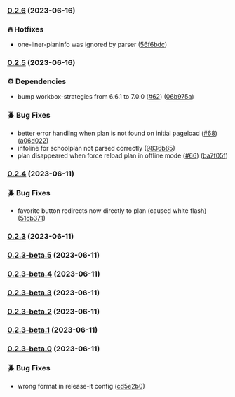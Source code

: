 ### [0.2.6](https://github.com/SachsenspieltCoding/vertretungsapp/compare/v0.2.5...v0.2.6) (2023-06-16)

### 🔥 Hotfixes

- one-liner-planinfo was ignored by parser ([56f6bdc](https://github.com/SachsenspieltCoding/vertretungsapp/commit/56f6bdc1701d7fe4d83d4d2228b805a35e00aa01))

### [0.2.5](https://github.com/SachsenspieltCoding/vertretungsapp/compare/v0.2.4...v0.2.5) (2023-06-16)

### ⚙️ Dependencies

- bump workbox-strategies from 6.6.1 to 7.0.0 ([#62](https://github.com/SachsenspieltCoding/vertretungsapp/issues/62)) ([06b975a](https://github.com/SachsenspieltCoding/vertretungsapp/commit/06b975abc33a74790547cd270f0b47aebc67cfba))

### 🪲 Bug Fixes

- better error handling when plan is not found on initial pageload ([#68](https://github.com/SachsenspieltCoding/vertretungsapp/issues/68)) ([a06d022](https://github.com/SachsenspieltCoding/vertretungsapp/commit/a06d022e15a08f6b6b67ac1c376b799fe47d8c5d))
- infoline for schoolplan not parsed correctly ([9836b85](https://github.com/SachsenspieltCoding/vertretungsapp/commit/9836b854a86711b3829287bd2a555b15580ab48c))
- plan disappeared when force reload plan in offline mode ([#66](https://github.com/SachsenspieltCoding/vertretungsapp/issues/66)) ([ba7f05f](https://github.com/SachsenspieltCoding/vertretungsapp/commit/ba7f05f68d793a9e9f46f848a4913e2c8de37c5d))

### [0.2.4](https://github.com/SachsenspieltCoding/vertretungsapp/compare/v0.2.3...v0.2.4) (2023-06-11)

### 🪲 Bug Fixes

- favorite button redirects now directly to plan (caused white flash) ([51cb371](https://github.com/SachsenspieltCoding/vertretungsapp/commit/51cb3710959c15e44c40fafa34547d4ce653943a))

### [0.2.3](https://github.com/SachsenspieltCoding/vertretungsapp/compare/v0.2.3-beta.5...v0.2.3) (2023-06-11)

### [0.2.3-beta.5](https://github.com/SachsenspieltCoding/vertretungsapp/compare/v0.2.3-beta.4...v0.2.3-beta.5) (2023-06-11)

### [0.2.3-beta.4](https://github.com/SachsenspieltCoding/vertretungsapp/compare/v0.2.3-beta.3...v0.2.3-beta.4) (2023-06-11)

### [0.2.3-beta.3](https://github.com/SachsenspieltCoding/vertretungsapp/compare/v0.2.3-beta.2...v0.2.3-beta.3) (2023-06-11)

### [0.2.3-beta.2](https://github.com/SachsenspieltCoding/vertretungsapp/compare/v0.2.3-beta.1...v0.2.3-beta.2) (2023-06-11)

### [0.2.3-beta.1](https://github.com/SachsenspieltCoding/vertretungsapp/compare/v0.2.3-beta.0...v0.2.3-beta.1) (2023-06-11)

### [0.2.3-beta.0](https://github.com/SachsenspieltCoding/vertretungsapp/compare/v0.2.2...v0.2.3-beta.0) (2023-06-11)

### 🪲 Bug Fixes

- wrong format in release-it config ([cd5e2b0](https://github.com/SachsenspieltCoding/vertretungsapp/commit/cd5e2b0b8ed3aa317819d18612d61f331dce2c1f))
